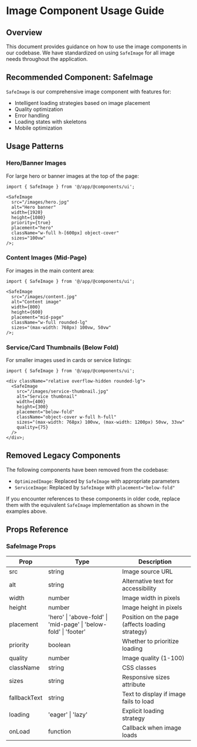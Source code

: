 # Image Component Usage Guide

## Overview

This document provides guidance on how to use the image components in our codebase. We have standardized on using `SafeImage` for all image needs throughout the application.

## Recommended Component: SafeImage

`SafeImage` is our comprehensive image component with features for:

- Intelligent loading strategies based on image placement
- Quality optimization
- Error handling
- Loading states with skeletons
- Mobile optimization

## Usage Patterns

### Hero/Banner Images

For large hero or banner images at the top of the page:

```tsx
import { SafeImage } from '@/app/@components/ui';

<SafeImage
  src="/images/hero.jpg"
  alt="Hero banner"
  width={1920}
  height={1080}
  priority={true}
  placement="hero"
  className="w-full h-[600px] object-cover"
  sizes="100vw"
/>;
```

### Content Images (Mid-Page)

For images in the main content area:

```tsx
import { SafeImage } from '@/app/@components/ui';

<SafeImage
  src="/images/content.jpg"
  alt="Content image"
  width={800}
  height={600}
  placement="mid-page"
  className="w-full rounded-lg"
  sizes="(max-width: 768px) 100vw, 50vw"
/>;
```

### Service/Card Thumbnails (Below Fold)

For smaller images used in cards or service listings:

```tsx
import { SafeImage } from '@/app/@components/ui';

<div className="relative overflow-hidden rounded-lg">
  <SafeImage
    src="/images/service-thumbnail.jpg"
    alt="Service thumbnail"
    width={400}
    height={300}
    placement="below-fold"
    className="object-cover w-full h-full"
    sizes="(max-width: 768px) 100vw, (max-width: 1200px) 50vw, 33vw"
    quality={75}
  />
</div>;
```

## Removed Legacy Components

The following components have been removed from the codebase:

- `OptimizedImage`: Replaced by `SafeImage` with appropriate parameters
- `ServiceImage`: Replaced by `SafeImage` with `placement="below-fold"`

If you encounter references to these components in older code, replace them with the equivalent `SafeImage` implementation as shown in the examples above.

## Props Reference

### SafeImage Props

| Prop         | Type                                                             | Description                                     |
| ------------ | ---------------------------------------------------------------- | ----------------------------------------------- |
| src          | string                                                           | Image source URL                                |
| alt          | string                                                           | Alternative text for accessibility              |
| width        | number                                                           | Image width in pixels                           |
| height       | number                                                           | Image height in pixels                          |
| placement    | 'hero' \| 'above-fold' \| 'mid-page' \| 'below-fold' \| 'footer' | Position on the page (affects loading strategy) |
| priority     | boolean                                                          | Whether to prioritize loading                   |
| quality      | number                                                           | Image quality (1-100)                           |
| className    | string                                                           | CSS classes                                     |
| sizes        | string                                                           | Responsive sizes attribute                      |
| fallbackText | string                                                           | Text to display if image fails to load          |
| loading      | 'eager' \| 'lazy'                                                | Explicit loading strategy                       |
| onLoad       | function                                                         | Callback when image loads                       |
